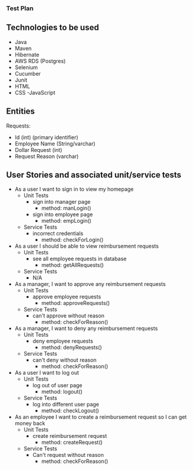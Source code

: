 ### Test Plan   

## Technologies to be used

- Java
- Maven
- Hibernate
- AWS RDS (Postgres)
- Selenium
- Cucumber
- Junit
- HTML
- CSS
-JavaScript

## Entities
Requests:
- Id (int) (primary identifier)
- Employee Name (String/varchar)
- Dollar Request (int)
- Request Reason (varchar)

## User Stories and associated unit/service tests

- As a user I want to sign in to view my homepage
    - Unit Tests
        - sign into manager page
            - method: manLogin()
        - sign into employee page  <!-- Might be an unnecessary extra step  -->
            - method: empLogin()
    - Service Tests
        - incorrect credentials
            - method: checkForLogin()
- As a user I should be able to view reimbursement requests
    - Unit Tests
        - see all employee requests in database
            - method: getAllRequests()
    - Service Tests
        - N/A
-  As a manager, I want to approve any reimbursement requests
    - Unit Tests
        - approve employee requests
            - method: approveRequests()
    - Service Tests
        - can't approve without reason
            - method: checkForReason()
- As a manager, I want to deny any reimbursement requests
    - Unit Tests
        - deny employee requests
            - method: denyRequests()
    - Service Tests
        - can't deny without reason
            - method: checkForReason()
-  As a user I want to log out
    - Unit Tests
        - log out of user page
            - method: logout()
    - Service Tests
        - log into different user page
            - method: checkLogout()
- As an employee I want to create a reimbursement request so I can get money back
    - Unit Tests
        - create reimbursement request
            - method: createRequest()
    - Service Tests
        - Can't request without reason
            - method: checkForReason()






